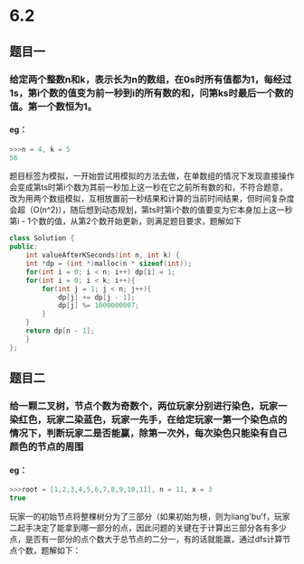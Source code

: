 # 6.2
## 题目一
### 给定两个整数n和k，表示长为n的数组，在0s时所有值都为1，每经过1s，第i个数的值变为前一秒到i的所有数的和，问第ks时最后一个数的值。第一个数恒为1。
#### eg：
```c++
>>>n = 4, k = 5
56
```
题目标签为模拟，一开始尝试用模拟的方法去做，在单数组的情况下发现直接操作会变成第ts时第i个数为其前一秒加上这一秒在它之前所有数的和，不符合题意，改为用两个数组模拟，互相放置前一秒结果和计算的当前时间结果，但时间复杂度会超（O(n^2)），随后想到动态规划，第ts时第i个数的值要变为它本身加上这一秒第i - 1个数的值，从第2个数开始更新，则满足题目要求，题解如下
```c++
class Solution {
public:
	int valueAfterKSeconds(int n, int k) {
	int *dp = (int *)malloc(n * sizeof(int));
	for(int i = 0; i < n; i++) dp[i] = 1;
	for(int i = 0; i < k; i++){
		for(int j = 1; j < n; j++){
			dp[j] += dp[j - 1];
			dp[j] %= 1000000007;
		}
	}
	return dp[n - 1];
	}
};
```
## 题目二
### 给一颗二叉树，节点个数为奇数个，两位玩家分别进行染色，玩家一染红色，玩家二染蓝色，玩家一先手，在给定玩家一第一个染色点的情况下，判断玩家二是否能赢，除第一次外，每次染色只能染有自己颜色的节点的周围
#### eg：
```c++
>>>root = [1,2,3,4,5,6,7,8,9,10,11], n = 11, x = 3
true
```
玩家一的初始节点将整棵树分为了三部分（如果初始为根，则为liang'bu'f，玩家二起手决定了能拿到哪一部分的点，因此问题的关键在于计算出三部分各有多少点，是否有一部分的点个数大于总节点的二分一，有的话就能赢，通过dfs计算节点个数，题解如下：
<!--stackedit_data:
eyJoaXN0b3J5IjpbLTE2NzA2ODMzODYsLTU0MjQ5NDU0LC0xND
MxMDU2Nzc3LC0yMTMzODcwNzIwXX0=
-->